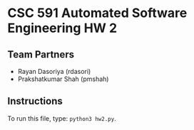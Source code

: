 # CSC 591 Automated Software Engineering HW 2
## Team Partners
* Rayan Dasoriya (rdasori)
* Prakshatkumar Shah (pmshah)

## Instructions
To run this file, type: `python3 hw2.py`.
